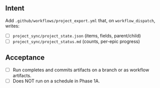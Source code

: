 <!--
title: test4-ci: Phase 1A — add Project Exporter workflow (manual trigger)
labels: ["test","ci","CI/CD-phase:phase-1a"]
uid: test4-ci-cd-phase1a-workflow
parent_uid: test4-ci-cd-phase1a-epic

# Project field mappings (exact names from our Project policy):
project: "test"
-->

## Intent

Add `.github/workflows/project_export.yml` that, on `workflow_dispatch`, writes:

- [ ] `project_sync/project_state.json` (items, fields, parent/child)
- [ ] `project_sync/project_status.md` (counts, per-epic progress)

## Acceptance

- [ ] Run completes and commits artifacts on a branch or as workflow artifacts.
- [ ] Does NOT run on a schedule in Phase 1A.
